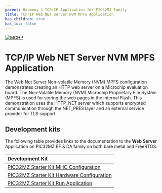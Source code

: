 ```yaml
---
parent: Harmony 3 TCP/IP Application for PIC32MZ Family
title: TCP/IP Web NET Server NVM MPFS Application
has_children: true
has_toc: false
---
```

[![MCHP](https://www.microchip.com/ResourcePackages/Microchip/assets/dist/images/logo.png)](https://www.microchip.com)

# TCP/IP Web NET Server NVM MPFS Application

The Web Net Server Non-volatile Memory (NVM) MPFS configuration demonstrates creating an HTTP web server on a Microchip evaluation board.
The Non-Volatile Memory (NVM) Microchip Proprietary File System (MPFS) is used for storing the web pages in the internal Flash.
This demonstration uses the HTTP_NET server which supports encrypted communication through the NET_PRES layer and an external service provider for TLS support.

## Development kits
The following table provides links to the documentation to the **Web Server** Application on PIC32MZ EF & DA family on both bare metal and  FreeRTOS.


| Development Kit |
|:---------|
|[PIC32MZ Starter Kit MHC Configuration](docs/readme_mhc_configuration.md) |
|[PIC32MZ Starter Kit Hardware Configuration](docs/readme_hardware_configuration.md) |
|[PIC32MZ Starter Kit Run Application](docs/readme_run_application.md) |
